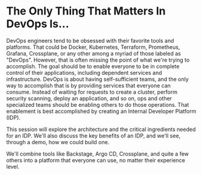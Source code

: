 # The Only Thing That Matters In DevOps Is...

DevOps engineers tend to be obsessed with their favorite tools and platforms. That could be Docker, Kubernetes, Terraform, Prometheus, Grafana, Crossplane, or any other among a myriad of those labeled as "DevOps". However, that is often missing the point of what we're trying to accomplish. The goal should be to enable everyone to be in complete control of their applications, including dependent services and infrastructure. DevOps is about having self-sufficient teams, and the only way to accomplish that is by providing services that everyone can consume. Instead of waiting for requests to create a cluster, perform security scanning, deploy an application, and so on, ops and other specialized teams should be enabling others to do those operations. That enablement is best accomplished by creating an Internal Developer Platform (IDP).

This session will explore the architecture and the critical ingredients needed for an IDP. We'll also discuss the key benefits of an IDP, and we'll see, through a demo, how we could build one.

We'll combine tools like Backstage, Argo CD, Crossplane, and quite a few others into a platform that everyone can use, no matter their experience level.